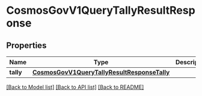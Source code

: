 # CosmosGovV1QueryTallyResultResponse

## Properties
Name | Type | Description | Notes
------------ | ------------- | ------------- | -------------
**tally** | [**CosmosGovV1QueryTallyResultResponseTally**](CosmosGovV1QueryTallyResultResponseTally.md) |  | [optional] 

[[Back to Model list]](../README.md#documentation-for-models) [[Back to API list]](../README.md#documentation-for-api-endpoints) [[Back to README]](../README.md)


